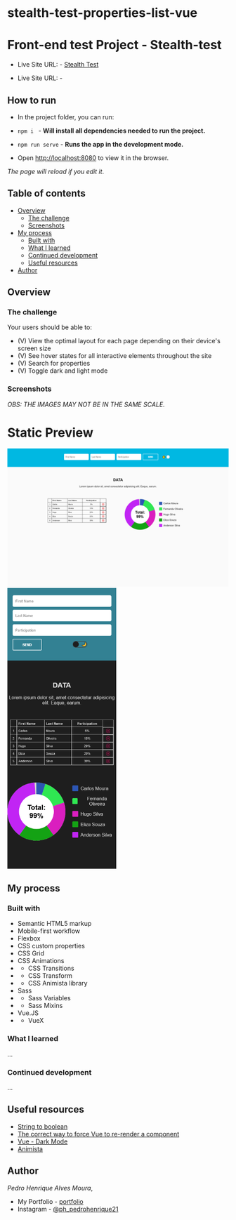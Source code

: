 # stealth-test-properties-list-vue

# Front-end test Project - Stealth-test

- Live Site URL: - <a href="https://stealth-test-pedro.netlify.app/" target="_blank" alt="">Stealth Test</a>

- Live Site URL: - <a href="#" target="_blank" alt=""></a>

## How to run

- In the project folder, you can run:

- `npm i ` - **Will install all dependencies needed to run the project.**

- `npm run serve` - **Runs the app in the development mode.**
- Open <a href="http://localhost::8080" target="_blank" alt="">http://localhost:8080</a> to view it in the browser.

_The page will reload if you edit it_.

## Table of contents

- [Overview](#overview)
  - [The challenge](#the-challenge)
  - [Screenshots](#screenshots)
- [My process](#my-process)
  - [Built with](#built-with)
  - [What I learned](#what-i-learned)
  - [Continued development](#continued-development)
  - [Useful resources](#useful-resources)
- [Author](#author)

## Overview

### The challenge

Your users should be able to:

- (V) View the optimal layout for each page depending on their device's screen size
- (V) See hover states for all interactive elements throughout the site
- (V) Search for properties
- (V) Toggle dark and light mode

### Screenshots

_OBS: THE IMAGES MAY NOT BE IN THE SAME SCALE._

# Static Preview

<span>
  <img src="/public/screenshots/members-participations-desktop.png" width="640px" style="display: inline">
</span>
<span>
  <img src="/public/screenshots/members-participations-mobile.png" height="640px" style="display: inline">
</span>

## My process

### Built with

- Semantic HTML5 markup
- Mobile-first workflow
- Flexbox
- CSS custom properties
- CSS Grid
- CSS Animations
- - CSS Transitions
- - CSS Transform
- - CSS Animista library
- Sass
- - Sass Variables
- - Sass Mixins
- Vue.JS
- - VueX

### What I learned

...

### Continued development

...

## Useful resources

- <a href="https://stackoverflow.com/questions/263965/how-can-i-convert-a-string-to-boolean-in-javascript" alt="String to boolean" target="_blank">String to boolean</a>
- <a href="https://michaelnthiessen.com/force-re-render/" alt="The correct way to force Vue to re-render a component" target="_blank">The correct way to force Vue to re-render a component</a>
- <a href="https://dev.to/tqbit/create-your-own-dark-mode-toggle-component-with-vue-js-1284" alt="Vue - Dark Mode" target="_blank">Vue - Dark Mode</a>
- <a href="https://animista.net/play/basic" alt="Animista" target="_blank">Animista</a>

## Author

<em>Pedro Henrique Alves Moura</em>,

- My Portfolio - [portfolio](https://pedro-meuportfolio.netlify.app)
- Instagram - [@ph_pedrohenrique21](https://www.instagram.com/ph_pedrohenrique21/)
